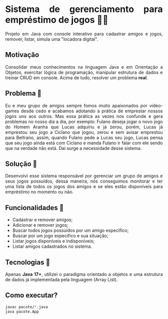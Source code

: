 <div style="text-align: justify;">

# Sistema de gerenciamento para empréstimo de jogos 👨‍💻

Projeto em Java com console interativo para cadastrar amigos e jogos, remover, listar, simula uma "locadora digital". 

## Motivação

Consolidar meus conhecimentos na linguagem Java e em Orientação a Objetos, exercitar lógica de programação, manipular estrutura de dados e treinar CRUD em console. Acima de tudo, resolver um problema **real**.

## Problema 🧩
Eu e meu grupo de amigos sempre fomos muito apaixonados por video-games desde cedo e acabamos adotando a prática de emprestar nossos jogos uns aos outros. Mas essa prática as vezes nos confunde e gera problemas no nosso dia a dia, por exemplo: Fulano deseja jogar o novo jogo do Homem Aranha que Lucas adquiriu e já zerou, porém, Lucas já emprestou seu jogo a Ciclano que jogou, zerou e sem avisar emprestou para Beltrano, assim, quando Fulano pede a Lucas seu jogo, Lucas pensa que seu jogo ainda está com Ciclano e manda Fulano ir falar com ele sendo que na verdade não está. Dai surge a necessidade desse sistema.

## Solução 🎉
Desenvolvi esse sistema responsável por gerenciar um grupo de amigos e seus jogos possuídos, dessa maneira, nós conseguimos monitorar e ter uma lista de todos os jogos dos amigos e se eles estão disponíveis para empréstimo no momento ou não.

## Funcionalidades 🚀
- Cadastrar e remover amigos;
- Adicionar e remover jogos;
- Buscar todos jogos possuídos por um amigo específico;
- Buscar por um jogo específico e sua situação;
- Listar jogos disponíveis e indisponíveis;
- Listar amigos cadastrados no sistema.

## Tecnologias 📱
Apenas **Java 17+**, utilizei o paradigma orientado a objetos e uma estrutura de dados já implementada pela linguagem (Array List).

## Como executar?
```bash
javac pacote/*.java
java pacote.App